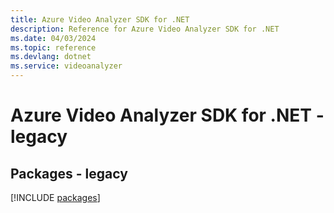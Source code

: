 ```yaml
---
title: Azure Video Analyzer SDK for .NET
description: Reference for Azure Video Analyzer SDK for .NET
ms.date: 04/03/2024
ms.topic: reference
ms.devlang: dotnet
ms.service: videoanalyzer
---
```

# Azure Video Analyzer SDK for .NET - legacy
## Packages - legacy
[!INCLUDE [packages](video-analyzer-index.md)]
